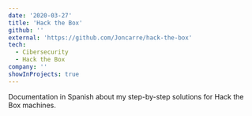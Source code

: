 ```yaml
---
date: '2020-03-27'
title: 'Hack the Box'
github: ''
external: 'https://github.com/Joncarre/hack-the-box'
tech:
  - Cibersecurity
  - Hack the Box
company: ''
showInProjects: true
---
```


Documentation in Spanish about my step-by-step solutions for Hack the Box machines.
